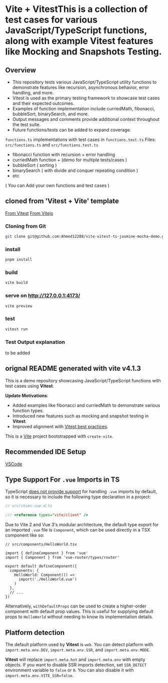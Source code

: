 # Vite + VitestThis is a collection of test cases for various JavaScript/TypeScript functions, along with example **Vitest** features like **Mocking** and **Snapshots Testing**.

## Overview

- This repository tests various JavaScript/TypeScript utility functions to demonstrate features like recursion, asynchronous behavior, error handling, and more.
- Vitest is used as the primary testing framework to showcase test cases and their expected outcomes.
- Examples of function implementation include curriedMath, fibonacci, bubbleSort, binarySearch, and more.
- Output messages and comments provide additional context throughout the test suite.
- Future functions/tests can be added to expand coverage.

`functions.ts` implementations with test cases in `functions.test.ts`
Files: `src/functions.ts` and `src/functions.test.ts`
  
- fibonacci function with recursion + error handling
- curriedMath function +  (demo for multiple tests/cases )
- bubbleSort ( sorting )
- binarySearch ( with divide and conquer repeating condition )
- etc 

( You can Add your own functions and test cases )

## cloned from 'Vitest + Vite' template

[ From Vitest](https://vitest.dev/)
[ From Vitejs](https://vitejs.dev/)

### Cloning from Git

```bash
git clone git@github.com:Ahmed12288/vite-vitest-ts-jasmine-mocha-demo.git
```

### install

```bash
pnpm install
```

### build

```bash
vite build
```

### serve on http://127.0.0.1:4173/

```bash
vite preview
```

### test


```bash
vitest run
```

### Test Output explanation

to be added


## orignal README generated with vite v4.1.3 


This is a demo repository showcasing JavaScript/TypeScript functions with test cases using **Vitest**.

**Update Motivations**:
- Added examples like fibonacci and curriedMath to demonstrate various function types.
- Introduced new features such as mocking and snapshot testing in **Vitest**.
- Improved alignment with [Vitest best practices](https://vitest.dev/guide/best-practices.html).



This is a [Vite](https://vitejs.dev) project bootstrapped with `create-vite`.

## Recommended IDE Setup

[VSCode](https://code.visualstudio.com/)

## Type Support For `.vue` Imports in TS

TypeScript [does not provide support](https://github.com/microsoft/TypeScript/issues/27302) for handling `.vue` imports by default, so it is necessary to include the following type declaration in a project:

```ts
// src/shims-vue.d.ts

/// <reference types="vite/client" />
```

Due to Vite 2 and Vue 3's modular architecture, the default type export for an imported `.vue` file is `Component`, which can be used directly in a TSX component like so:

```tsx
// src/components/HelloWorld.tsx

import { defineComponent } from 'vue'
import { Component } from 'vue-router/types/router'

export default defineComponent({
  components: {
    HelloWorld: Component(() =>
      import('./HelloWorld.vue')
    )
  },
  // ...
})
```

Alternatively, `withDefaultProps` can be used to create a higher-order component with default prop values. This is useful for supplying default props to `HelloWorld` without needing to know its implementation details.

## Platform detection

 The default platform used by **Vitest** is `web`. You can detect platform
 with `import.meta.env.DEV`, `import.meta.env.SSR`, and `import.meta.env.MODE`.

 **Vitest** will replace `import.meta.hot` and `import.meta.env` with empty
 objects. If you want to disable SSR imports detection, set
 `SSR_DETECT` environment variable to `false` or `0`. You can also disable it
 with `import.meta.env.VITE_SSR=false`.